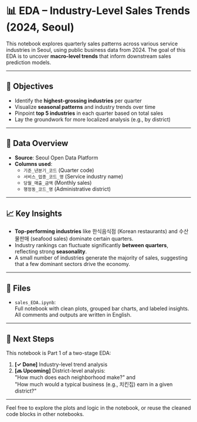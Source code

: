 # 📊 EDA – Industry-Level Sales Trends (2024, Seoul)

This notebook explores quarterly sales patterns across various service industries in Seoul, using public business data from 2024. The goal of this EDA is to uncover **macro-level trends** that inform downstream sales prediction models.

---

## 📌 Objectives

- Identify the **highest-grossing industries** per quarter
- Visualize **seasonal patterns** and industry trends over time
- Pinpoint **top 5 industries** in each quarter based on total sales
- Lay the groundwork for more localized analysis (e.g., by district)

---

## 🧪 Data Overview

- **Source**: Seoul Open Data Platform  
- **Columns used**:
  - `기준_년분기_코드` (Quarter code)
  - `서비스_업종_코드_명` (Service industry name)
  - `당월_매출_금액` (Monthly sales)
  - `행정동_코드_명` (Administrative district)

---

## 📈 Key Insights

- **Top-performing industries** like 한식음식점 (Korean restaurants) and 수산물판매 (seafood sales) dominate certain quarters.
- Industry rankings can fluctuate significantly **between quarters**, reflecting strong **seasonality**.
- A small number of industries generate the majority of sales, suggesting that a few dominant sectors drive the economy.

---

## 📂 Files

- `sales_EDA.ipynb`:  
  Full notebook with clean plots, grouped bar charts, and labeled insights.  
  All comments and outputs are written in English.

---

## 🧩 Next Steps

This notebook is Part 1 of a two-stage EDA:
1. **[✓ Done]** Industry-level trend analysis  
2. **[🔜 Upcoming]** District-level analysis:  
   "How much does each neighborhood make?" and  
   "How much would a typical business (e.g., 치킨집) earn in a given district?"

---

Feel free to explore the plots and logic in the notebook, or reuse the cleaned code blocks in other notebooks.
